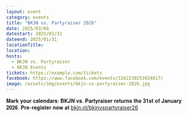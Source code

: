 ```yaml
---
layout: event
category: events
title: "BKJN vs. Partyraiser 2026"
date: 2025/03/08
datestart: 2025/01/31
dateend: 2025/01/31
locationTitle:
location:
hosts:
  - BKJN vs. Partyraiser
  - BKJN Events
tickets: https://example.com/tickets
facebook: https://www.facebook.com/events/3162230253924817/
image: /assets/img/events/bkjn-vs-partyraiser-2026.jpg
---
```


𝐌𝐚𝐫𝐤 𝐲𝐨𝐮𝐫 𝐜𝐚𝐥𝐞𝐧𝐝𝐚𝐫𝐬: 𝐁𝐊𝐉𝐍 𝐯𝐬. 𝐏𝐚𝐫𝐭𝐲𝐫𝐚𝐢𝐬𝐞𝐫 𝐫𝐞𝐭𝐮𝐫𝐧𝐬 𝐭𝐡𝐞 𝟑𝟏𝐬𝐭 𝐨𝐟 𝐉𝐚𝐧𝐮𝐚𝐫𝐲 𝟐𝟎𝟐𝟔. 𝐏𝐫𝐞-𝐫𝐞𝐠𝐢𝐬𝐭𝐞𝐫 𝐧𝐨𝐰 𝐚𝐭 [bkjn.nl/bkjnvspartyraiser26](http://bkjn.nl/bkjnvspartyraiser26?fbclid=IwZXh0bgNhZW0CMTAAAR3nN8ZnWEeZQg_6q_kfZ49hr16xAdzAD47mljKxgQ0Lu578HYe7ZFW9Sxs_aem_wT36tSKRj17VyC-JgvwdpQ)
